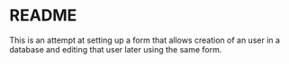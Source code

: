# README
This is an attempt at setting up a form that allows creation of an user in a database and editing that user later using the same form.




















